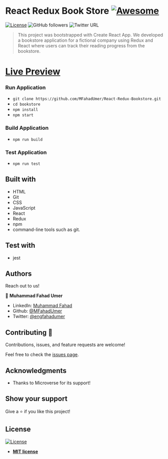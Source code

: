 # React Redux Book Store [![Awesome](https://cdn.rawgit.com/sindresorhus/awesome/d7305f38d29fed78fa85652e3a63e154dd8e8829/media/badge.svg)](https://github.com/MFahadUmer/React-Redux-Bookstore)

[![License](https://img.shields.io/badge/License-MIT-green.svg)]()
![GitHub followers](https://img.shields.io/github/followers/MFahadUmer?label=mfahadumer&style=social)
![Twitter URL](https://img.shields.io/twitter/follow/engfahadumer?label=Follow&style=social)

> This project was bootstrapped with Create React App. We developed a bookstore application for a fictional company using Redux and React where users can track their reading progress from the bookstore. 

# [Live Preview](https://redux-bookstore-7897.herokuapp.com/)

### Run Application
- `git clone https://github.com/MFahadUmer/React-Redux-Bookstore.git` 
- `cd bookstore`
- `npm install`
- `npm start`

### Build Application
- `npm run build`

### Test Application
- `npm run test`

## Built with

- HTML
- Git
- CSS
- JavaScript
- React
- Redux
- npm
- command-line tools such as git.

## Test with

- jest

## Authors

Reach out to us!


👤 **Muhammad Fahad Umer**

- LinkedIn: [Muhammad Fahad](https://www.linkedin.com/in/hillarykiptoo)
- Github: [@MFahadUmer](https://github.com/MFahadUmer)
- Twitter: [@engfahadumer](https://twitter.com/@engfahadumer)


## Contributing 🤝

Contributions, issues, and feature requests are welcome!

Feel free to check the [issues page](https://github.com/MFahadUmer/React-Redux-Bookstore/issues).

## Acknowledgments

- Thanks to Microverse for its support!

## Show your support

Give a ⭐️ if you like this project!

## License

[![License](http://img.shields.io/:license-mit-blue.svg?style=flat-square)](http://badges.mit-license.org)

- **[MIT license](http://opensource.org/licenses/mit-license.php)**